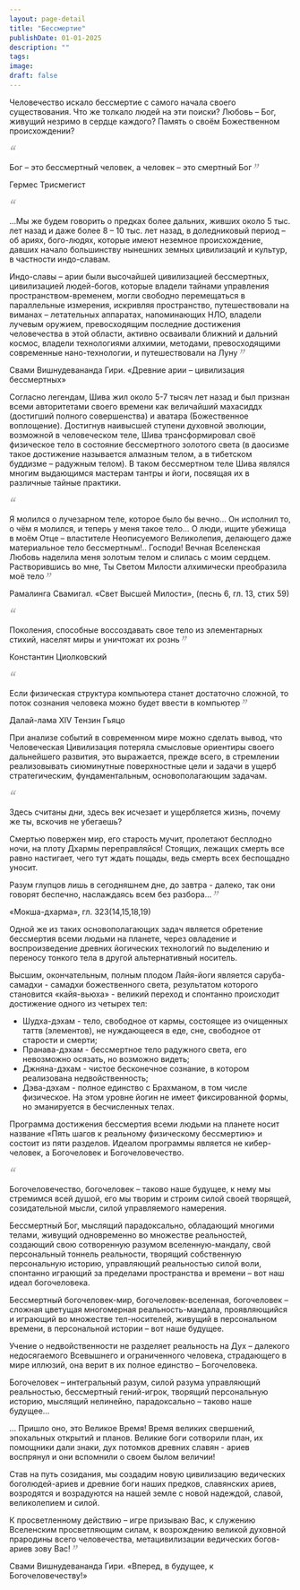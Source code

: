 ```yaml
---
layout: page-detail
title: "Бессмертие"
publishDate: 01-01-2025
description: ""
tags:
image:
draft: false
---
```


Человечество искало бессмертие с самого начала своего существования. Что же толкало людей на эти поиски? Любовь – Бог, живущий незримо в сердце каждого? Память о своём Божественном происхождении?

![](/i/quote-left.png)

Бог – это бессмертный человек, а человек – это смертный Бог![](/i/quote-right.png)

Гермес Трисмегист

![](/i/quote-left.png)

…Мы же будем говорить о предках более дальних, живших около 5 тыс. лет назад и даже более 8 – 10 тыс. лет назад, в доледниковый период – об ариях, бого-людях, которые имеют неземное происхождение, давших начало большинству нынешних земных цивилизаций и культур, в частности индо-славам.

Индо-славы – арии были высочайшей цивилизацией бессмертных, цивилизацией людей-богов, которые владели тайнами управления пространством-временем, могли свободно перемещаться в параллельные измерения, искривляя пространство, путешествовали на виманах – летательных аппаратах, напоминающих НЛО, владели лучевым оружием, превосходящим последние достижения человечества в этой области, активно осваивали ближний и дальний космос, владели технологиями алхимии, методами, превосходящими современные нано-технологии, и путешествовали на Луну![](/i/quote-right.png)

Свами Вишнудевананда Гири. «Древние арии – цивилизация бессмертных»

Согласно легендам, Шива жил около 5-7 тысяч лет назад и был признан всеми авторитетами своего времени как величайший махасиддх (достигший полного совершенства) и аватара (Божественное воплощение). Достигнув наивысшей ступени духовной эволюции, возможной в человеческом теле, Шива трансформировал своё физическое тело в состояние бессмертного золотого света (в даосизме такое достижение называется алмазным телом, а в тибетском буддизме – радужным телом). В таком бессмертном теле Шива являлся многим выдающимся мастерам тантры и йоги, посвящая их в различные тайные практики.

![](/i/quote-left.png)

Я молился о лучезарном теле, которое было бы вечно... Он исполнил то, о чём я молился, и теперь у меня такое тело... О люди, ищите убежища в моём Отце – властителе Неописуемого Великолепия, делающего даже материальное тело бессмертным!.. Господи! Вечная Вселенская Любовь наделила меня золотым телом и слилась с моим сердцем. Растворившись во мне, Ты Светом Милости алхимически преобразила моё тело![](/i/quote-right.png)

Рамалинга Свамигал. «Свет Высшей Милости», (песнь 6, гл. 13, стих 59)

  
![](/i/quote-left.png)

Поколения, способные воссоздавать свое тело из элементарных стихий, населят миры и уничтожат их рознь![](/i/quote-right.png)

Константин Циолковский

![](/i/quote-left.png)

Если физическая структура компьютера станет достаточно сложной, то поток сознания человека можно будет ввести в компьютер![](/i/quote-right.png)

Далай-лама XIV Тензин Гьяцо

При анализе событий в современном мире можно сделать вывод, что Человеческая Цивилизация потеряла смысловые ориентиры своего дальнейшего развития, это выражается, прежде всего, в стремлении реализовывать сиюминутные поверхностные цели и задачи в ущерб стратегическим, фундаментальным, основополагающим задачам.

![](/i/quote-left.png)

Здесь считаны дни, здесь век исчезает и ущербляется жизнь, почему же ты, вскочив не убегаешь? 

Смертью повержен мир, его старость мучит, пролетают бесплодно ночи, на плоту Дхармы переправляйся! Стоящих, лежащих смерть все равно настигает, чего тут ждать пощады, ведь смерть всех беспощадно уносит. 

Разум глупцов лишь в сегодняшнем дне, до завтра - далеко, так они говорят беспечно, наслаждаясь всем без разбора...![](/i/quote-right.png)

«Мокша-дхарма», гл. 323(14,15,18,19)

Одной же из таких основополагающих задач является обретение бессмертия всеми людьми на планете, через овладение и воспроизведение древних йогических технологий по выделению и переносу тонкого тела в другой альтернативный носитель. 

Высшим, окончательным, полным плодом Лайя-йоги является саруба-самадхи - самадхи божественного света, результатом которого становится «кайя-вьюха» - великий переход и спонтанно происходит достижение одного из четырех тел:

* Шудха-дэхам - тело, свободное от кармы, состоящее из очищенных таттв (элементов), не нуждающееся в еде, сне, свободное от старости и смерти;
* Пранава-дэхам - бессмертное тело радужного света, его невозможно осязать, но возможно видеть;
* Джняна-дэхам - чистое бесконечное сознание, в котором реализована недвойственность;
* Дэва-дэхам - полное единство с Брахманом, в том числе физическое. На этом уровне йогин не имеет фиксированной формы, но эманируется в бесчисленных телах.

Программа достижения бессмертия всеми людьми на планете носит название «Пять шагов к реальному физическому бессмертию» и состоит из пяти разделов. Идеалом программы является не кибер-человек, а Богочеловек и Богочеловечество.

![](/i/quote-left.png)

Богочеловечество, богочеловек – таково наше будущее, к нему мы стремимся всей душой, его мы творим и строим силой своей творящей, созидательной мысли, силой управляемого намерения.

Бессмертный Бог, мыслящий парадоксально, обладающий многими телами, живущий одновременно во множестве реальностей, создающий свою сотворенную разумом вселенную-мандалу, свой персональный тоннель реальности, творящий собственную персональную историю, управляющий реальностью силой воли, спонтанно играющий за пределами пространства и времени – вот наш идеал богочеловека. 

Бессмертный богочеловек-мир, богочеловек-вселенная, богочеловек – сложная цветущая многомерная реальность-мандала, проявляющийся и играющий во множестве тел-носителей, живущий в персональном времени, в персональной истории – вот наше будущее.

Учение о недвойственности не разделяет реальность на Дух – далекого недосягаемого Всевышнего и ограниченного человека, страдающего в мире иллюзий, она верит в их полное единство – Богочеловека.

Богочеловек – интегральный разум, силой разума управляющий реальностью, бессмертный гений-игрок, творящий персональную историю, мыслящий нелинейно, парадоксально – таково наше будущее…

… Пришло оно, это Великое Время! Время великих свершений, эпохальных открытий и планов. Великие боги сотворили план, их помощники дали знаки, дух потомков древних славян - ариев воспрянул и они вспомнили о своем былом величии!

Став на путь созидания, мы создадим новую цивилизацию ведических боголюдей-ариев и древние боги наших предков, славянских ариев, возродятся и возрадуются на нашей земле с новой надеждой, славой, великолепием и силой. 

К просветленному действию – игре призываю Вас, к служению Вселенским просветляющим силам, к возрождению великой духовной прародины всего человечества, метацивилизации ведических богов-ариев зову Вас!![](/i/quote-right.png)

Свами Вишнудевананда Гири. «Вперед, в будущее, к Богочеловечеству!»
  
  
